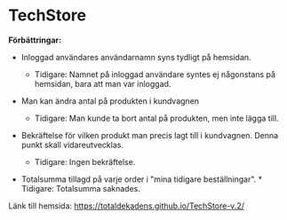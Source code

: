 # TechStore

**Förbättringar:**

* Inloggad användares användarnamn syns tydligt på hemsidan.
    * Tidigare: Namnet på inloggad användare syntes ej någonstans på hemsidan, bara att man var inloggad.    


* Man kan ändra antal på produkten i kundvagnen
    * Tidigare: Man kunde ta bort antal på produkten, men inte lägga till. 


* Bekräftelse för vilken produkt man precis lagt till i kundvagnen. Denna punkt skall vidareutvecklas. 
    * Tidigare: Ingen bekräftelse.  
    

* Totalsumma tillagd på varje order i "mina tidigare beställningar". 
      * Tidigare: Totalsumma saknades. 
    



Länk till hemsida: https://totaldekadens.github.io/TechStore-v.2/
